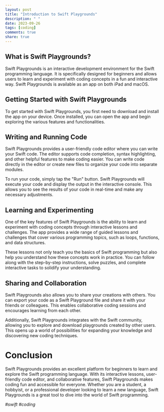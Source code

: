 ```yaml
---
layout: post
title: "Introduction to Swift Playgrounds"
description: " "
date: 2023-09-26
tags: [coding]
comments: true
share: true
---
```


## What is Swift Playgrounds?

Swift Playgrounds is an interactive development environment for the Swift programming language. It is specifically designed for beginners and allows users to learn and experiment with coding concepts in a fun and interactive way. Swift Playgrounds is available as an app on both iPad and macOS.

## Getting Started with Swift Playgrounds

To get started with Swift Playgrounds, you first need to download and install the app on your device. Once installed, you can open the app and begin exploring the various features and functionalities.

## Writing and Running Code

Swift Playgrounds provides a user-friendly code editor where you can write your Swift code. The editor supports code completion, syntax highlighting, and other helpful features to make coding easier. You can write code directly in the editor or create new files to organize your code into separate modules.

To run your code, simply tap the "Run" button. Swift Playgrounds will execute your code and display the output in the interactive console. This allows you to see the results of your code in real-time and make any necessary adjustments.

## Learning and Experimenting

One of the key features of Swift Playgrounds is the ability to learn and experiment with coding concepts through interactive lessons and challenges. The app provides a wide range of guided lessons and challenges that cover various programming topics, such as loops, functions, and data structures.

These lessons not only teach you the basics of Swift programming but also help you understand how these concepts work in practice. You can follow along with the step-by-step instructions, solve puzzles, and complete interactive tasks to solidify your understanding.

## Sharing and Collaboration

Swift Playgrounds also allows you to share your creations with others. You can export your code as a Swift Playground file and share it with your friends or colleagues. This enables collaborative coding sessions and encourages learning from each other.

Additionally, Swift Playgrounds integrates with the Swift community, allowing you to explore and download playgrounds created by other users. This opens up a world of possibilities for expanding your knowledge and discovering new coding techniques.

# Conclusion

Swift Playgrounds provides an excellent platform for beginners to learn and explore the Swift programming language. With its interactive lessons, user-friendly code editor, and collaborative features, Swift Playgrounds makes coding fun and accessible for everyone. Whether you are a student, a hobbyist, or a professional developer looking to learn a new language, Swift Playgrounds is a great tool to dive into the world of Swift programming.

*#swift #coding*